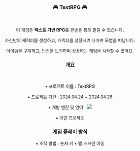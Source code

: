 <h3 align = "center"><b>🎮 TextRPG 🎮</b></h3>
</br>
<div align = "center"> 
 
이 게임은 <b>텍스트 기반 RPG</b>로 콘솔을 통해 즐길 수 있습니다.
 
자신만의 캐릭터를 생성하고, 캐릭터를 성장시켜 나가며 모험을 떠납니다.

아이템을 구매하고, 던전을 도전하며 성장하는 게임을 시작할 수 있어요.
</div>
<h3 align = "center"><b>개요</b></h3>
</br>
<div align = "center">
 
▪ 프로젝트 이름 : TextRPG
 
▪ 프로젝트 기간 : 2024.04.24 ~ 2024.04.26

▪ 개발 엔진 및 언어 : 
<img src="https://img.shields.io/badge/c%23-%23239120.svg?style=for-the-badge&logo=c-sharp&logoColor=white"/>

▪ 개인 프로젝트

<h3 align = "center"><b>게임 플레이 방식</b></h3>
<div align = "centaer">

▪ 조작 방법 : 숫자 키
▪ 맵 스크린 이동



 
